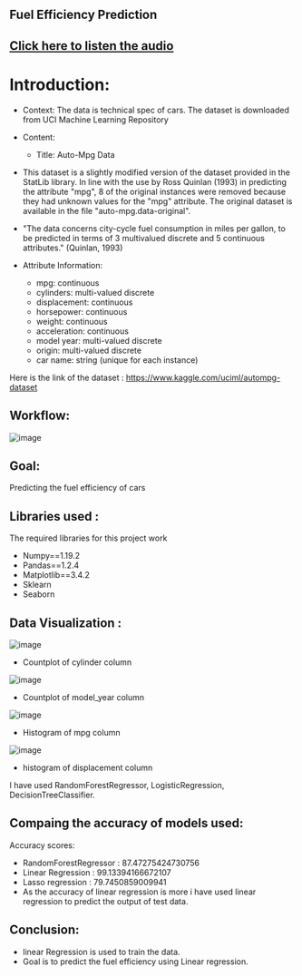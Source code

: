 ## Fuel Efficiency Prediction
## [Click here to listen the audio](https://drive.google.com/file/d/1WZ7OD5mo7NNVNpukec2eRj1jqAIyjtDk/view?usp=sharing)
# Introduction:
- Context: The data is technical spec of cars. The dataset is downloaded from UCI Machine Learning Repository
- Content:
     - Title: Auto-Mpg Data

- This dataset is a slightly modified version of the dataset provided in the StatLib library. In line with the use by Ross Quinlan (1993) in predicting the attribute "mpg", 8 of the original instances were removed because they had unknown values for the "mpg" attribute. The original dataset is available in the file "auto-mpg.data-original".

- "The data concerns city-cycle fuel consumption in miles per gallon, to be predicted in terms of 3 multivalued discrete and 5 continuous attributes." (Quinlan, 1993)

- Attribute Information:

    - mpg: continuous
    - cylinders: multi-valued discrete
    - displacement: continuous
    - horsepower: continuous
    - weight: continuous
    - acceleration: continuous
    - model year: multi-valued discrete
    - origin: multi-valued discrete
    - car name: string (unique for each instance)


Here is the link of the dataset : https://www.kaggle.com/uciml/autompg-dataset

## Workflow:
![image](https://user-images.githubusercontent.com/79050917/143594180-8f9e3a5d-fd3e-4071-9023-35e3458a46dc.png)


## Goal:
Predicting the fuel efficiency of cars

## Libraries used :
The required libraries for this project work
- Numpy==1.19.2
- Pandas==1.2.4
- Matplotlib==3.4.2
- Sklearn
- Seaborn

## Data Visualization :
![image](https://user-images.githubusercontent.com/79050917/143542394-322637e5-95d8-413f-9db5-f84a194500db.png)
- Countplot of cylinder column

![image](https://user-images.githubusercontent.com/79050917/143542444-a5e1d08a-d73b-4a68-a565-6662b21505eb.png)
- Countplot of model_year column

![image](https://user-images.githubusercontent.com/79050917/143542516-9662f911-683c-4dab-8738-8a7b9b1dbe70.png)
- Histogram of mpg column

![image](https://user-images.githubusercontent.com/79050917/143542587-afb10966-6f83-4065-b2e3-dda107e3575d.png)
- histogram of displacement column

I have used RandomForestRegressor, LogisticRegression, DecisionTreeClassifier.

## Compaing the accuracy of models used:
Accuracy scores:
- RandomForestRegressor : 87.47275424730756
- Linear Regression : 99.13394166672107
- Lasso regression : 79.7450859009941
- As the accuracy of linear regression is more i have used linear regression to predict the output of test data.

## Conclusion:
- linear Regression is used to train the data.
- Goal is to predict the fuel efficiency using Linear regression.
